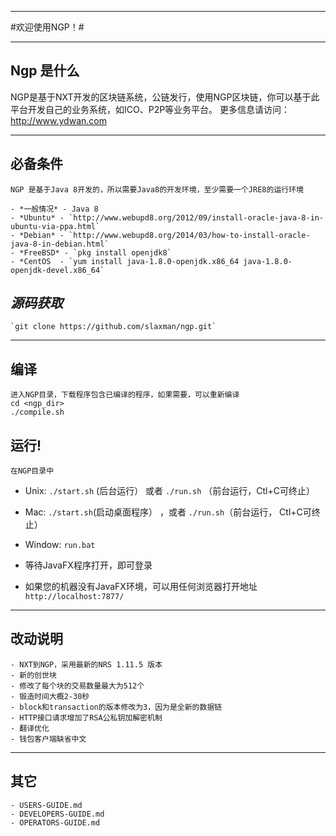 ----
#欢迎使用NGP！#

----
## Ngp 是什么 ##
NGP是基于NXT开发的区块链系统，公链发行，使用NGP区块链，你可以基于此平台开发自己的业务系统，如ICO、P2P等业务平台。
更多信息请访问： http://www.ydwan.com

----
## 必备条件 ##
	NGP 是基于Java 8开发的，所以需要Java8的开发环境，至少需要一个JRE8的运行环境

    - *一般情况* - Java 8
    - *Ubuntu* - `http://www.webupd8.org/2012/09/install-oracle-java-8-in-ubuntu-via-ppa.html`
    - *Debian* - `http://www.webupd8.org/2014/03/how-to-install-oracle-java-8-in-debian.html`
    - *FreeBSD* - `pkg install openjdk8`
    - *CentOS  - `yum install java-1.8.0-openjdk.x86_64 java-1.8.0-openjdk-devel.x86_64`

## *源码获取*  ##
    `git clone https://github.com/slaxman/ngp.git`
  
----

## 编译  ##
	进入NGP目录，下载程序包含已编译的程序，如果需要，可以重新编译
	cd <ngp_dir>
	./compile.sh
	
## 运行! ##
	在NGP目录中
  - Unix: `./start.sh` (后台运行） 或者 `./run.sh` （前台运行，Ctl+C可终止）
  - Mac: `./start.sh`(启动桌面程序） ，或者 `./run.sh`（前台运行， Ctl+C可终止）
  - Window: `run.bat`

  - 等待JavaFX程序打开，即可登录
  - 如果您的机器没有JavaFX环境，可以用任何浏览器打开地址 `http://localhost:7877/`

----
## 改动说明 ##
	- NXT到NGP，采用最新的NRS 1.11.5 版本
	- 新的创世块
	- 修改了每个块的交易数量最大为512个
 	- 锻造时间大概2-30秒
	- block和transaction的版本修改为3，因为是全新的数据链
	- HTTP接口请求增加了RSA公私钥加解密机制
	- 翻译优化
	- 钱包客户端缺省中文
	
----

## 其它 ##
    - USERS-GUIDE.md
    - DEVELOPERS-GUIDE.md
    - OPERATORS-GUIDE.md